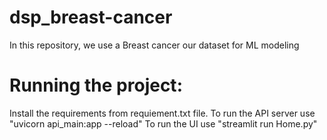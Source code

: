 # dsp_breast-cancer

In this repository, we use a Breast cancer our dataset for ML modeling

# Running the project:
Install the requirements from requiement.txt file.
To run the API server use "uvicorn api_main:app --reload"
To run the UI use "streamlit run Home.py"

